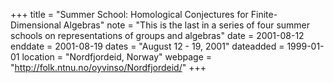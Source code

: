 +++
title = "Summer School: Homological Conjectures for Finite-Dimensional Algebras"
note = "This is the last in a series of four summer schools on representations of groups and algebras"
date = 2001-08-12
enddate = 2001-08-19
dates = "August 12 - 19, 2001"
dateadded = 1999-01-01
location = "Nordfjordeid, Norway"
webpage = "http://folk.ntnu.no/oyvinso/Nordfjordeid/"
+++
